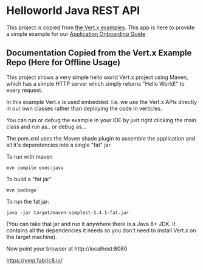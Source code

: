 # Helloworld Java REST API


This project is copied from [the Vert.x examples](https://github.com/vert-x3/vertx-examples/tree/master/maven-simplest). This app is here to provide a simple example for our [Application Onboarding Guide](../../Application_Onboarding_Guide.md)

## Documentation Copied from the Vert.x Example Repo (Here for Offline Usage)

This project shows a very simple hello world Vert.x project using Maven, which has a simple HTTP server which
simply returns "Hello World!" to every request.

In this example Vert.x is used embedded. I.e. we use the Vert.x APIs directly in our own classes rather than deploying
the code in verticles.

You can run or debug the example in your IDE by just right clicking the main class and run as.. or debug as...

The pom.xml uses the Maven shade plugin to assemble the application and all it's dependencies into a single "fat" jar.

To run with maven

    mvn compile exec:java

To build a "fat jar"

    mvn package

To run the fat jar:

    java -jar target/maven-simplest-3.4.1-fat.jar

(You can take that jar and run it anywhere there is a Java 8+ JDK. It contains all the dependencies it needs so you
don't need to install Vert.x on the target machine).


Now point your browser at http://localhost:8080


https://vmp.fabric8.io/